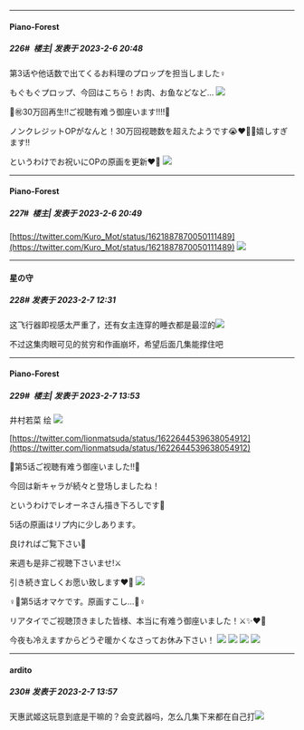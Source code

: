
*****

####  Piano-Forest  
##### 226#         楼主| 发表于 2023-2-6 20:48

第3话や他话数で出てくるお料理のプロップを担当しました♀

もぐもぐプロップ、今回はこちら！お肉、お鱼などなど…
<img src="https://p.sda1.dev/9/87c7d284eb0e44597d5d47506238edec/20230206_204741.jpg" referrerpolicy="no-referrer">

👑㊗30万回再生!!ご视聴有难う御座います!!!!👑

ノンクレジットOPがなんと！30万回视聴数を超えたようです😭❤️‍🔥✨嬉しすぎます!!

というわけでお祝いにOPの原画を更新❤️‍🔥
<img src="https://p.sda1.dev/9/4f9c42f9d4ab8b6b1add7c58b8a8fe38/20230206_204746.jpg" referrerpolicy="no-referrer">

*****

####  Piano-Forest  
##### 227#         楼主| 发表于 2023-2-6 20:49

[https://twitter.com/Kuro_Mot/status/1621887870050111489](https://twitter.com/Kuro_Mot/status/1621887870050111489)
<img src="https://p.sda1.dev/9/e35d08ee2297f3318573e0ec8f997541/20230206_204855.jpg" referrerpolicy="no-referrer">


*****

####  星の守  
##### 228#       发表于 2023-2-7 12:31

这飞行器即视感太严重了，还有女主连穿的睡衣都是最涩的<img src="https://static.saraba1st.com/image/smiley/face2017/043.png" referrerpolicy="no-referrer">

不过这集肉眼可见的贫穷和作画崩坏，希望后面几集能撑住吧


*****

####  Piano-Forest  
##### 229#         楼主| 发表于 2023-2-7 13:53

井村若菜 绘
<img src="https://p.sda1.dev/9/baa17ffd113762d54fcfe15962a157a8/20230207_135126.jpg" referrerpolicy="no-referrer">

[https://twitter.com/lionmatsuda/status/1622644539638054912](https://twitter.com/lionmatsuda/status/1622644539638054912)

👑第5话ご视聴有难う御座いました!!👑

今回は新キャラが続々と登场しましたね！

というわけでレオーネさん描き下ろしです💜

5话の原画はリプ内に少しあります。

良ければご覧下さい🥰

来週も是非ご视聴下さいませ!⚔️

引き続き宜しくお愿い致します❤️‍🔥
<img src="https://p.sda1.dev/9/1cb598f829122aa2322a86d21da9e837/20230207_135134.jpg" referrerpolicy="no-referrer">

♀👑第5话オマケです。原画すこし…👑♀

リアタイでご视聴顶きました皆様、本当に有难う御座いました！⚔️✨❤️‍🔥

今夜も冷えますからどうぞ暖かくなさってお休み下さい！
<img src="https://p.sda1.dev/9/28bdc97e430238f633455e091a939a8e/20230207_135145.jpg" referrerpolicy="no-referrer">
<img src="https://p.sda1.dev/9/ecf6141f4985c8115234fc1052d94c4e/20230207_135146.jpg" referrerpolicy="no-referrer">
<img src="https://p.sda1.dev/9/fd24a7705682468e77b53e737e8b35f9/20230207_135147.jpg" referrerpolicy="no-referrer">
<img src="https://p.sda1.dev/9/62bc31a93c9965e46755415ae3dce1c0/20230207_135148.jpg" referrerpolicy="no-referrer">

*****

####  ardito  
##### 230#       发表于 2023-2-7 13:57

天惠武姬这玩意到底是干嘛的？会变武器吗，怎么几集下来都在自己打<img src="https://static.saraba1st.com/image/smiley/face2017/067.png" referrerpolicy="no-referrer">

